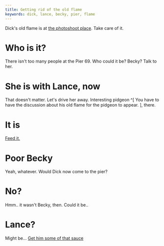 ```yaml
---
title: Getting rid of the old flame
keywords: dick, lance, becky, pier, flame
---
```


Dick's old flame is at [the photoshoot place](010-place.md). Take care of it.

# Who is it?
There isn't too many people at the Pier 69. Who could it be? Becky? Talk to her.

# She is with Lance, now
That doesn't matter. Let's drive her away. Interesting pidgeon ^[ You have to have the discussion about his old flame for the pidgeon to appear. ], there.

# It is
[Feed it.](/050-pier69/030-pidgeon.md)

# Poor Becky
Yeah, whatever. Would Dick now come to the pier?

# No?
Hmm.. it wasn't Becky, then. Could it be..

# Lance?
Might be... [Get him some of that sauce](/050-pier69/040-lance.md)
